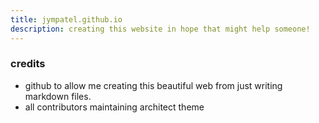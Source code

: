 ```yaml
---
title: jympatel.github.io
description: creating this website in hope that might help someone!
---
```


### credits
* github to allow me creating this beautiful web from just writing markdown files.
* all contributors maintaining architect theme